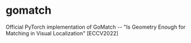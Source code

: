 # gomatch
Official PyTorch implementation of GoMatch -- "Is Geometry Enough for Matching in Visual Localization" [ECCV2022]
